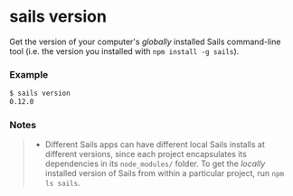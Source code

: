 # sails version

Get the version of your computer's _globally_ installed Sails command-line tool (i.e. the version you installed with `npm install -g sails`).


### Example

```sh
$ sails version
0.12.0
```

### Notes
> + Different Sails apps can have different local Sails installs at different versions, since each project encapsulates its dependencies in its `node_modules/` folder.  To get the _locally_ installed version of Sails from within a particular project, run `npm ls sails`.



<docmeta name="displayName" value="sails version">
<docmeta name="pageType" value="command">

